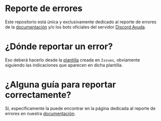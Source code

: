 # Reporte de errores
Este repositorio está única y exclusivamente dedicado al reporte de errores de la [documentación](https://docs.dayuda.ga/) y/o los bots oficiales del servidor [Discord Ayuda](https://discord.gg/kmYSqD38rB).

# ¿Dónde reportar un error?
Eso deberá hacerlo desde la [plantilla](https://github.com/DachTeam/.github/issues/new/choose) creada en `Issues`, obviamente siguiendo las indicaciones que aparecen en dicha plantilla.

# ¿Alguna guía para reportar correctamente?
Sí, especificamente la puede encontrar en la página dedicada al reporte de errores en nuestra [documentación](https://docs.dayuda.ga/General/bugs).
